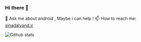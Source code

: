 ### Hi there 👋

💬 Ask me about android , Maybe i can help !
📫 How to reach me: [sinadalvand.ir](https://sinadalvand.ir/)


![Github stats](https://github-readme-stats.vercel.app/api?username=Sanaebadi97)

<!--
**sinadalvand/sinadalvand** is a ✨ _special_ ✨ repository because its `README.md` (this file) appears on your GitHub profile.

Here are some ideas to get you started:

- 🔭 I’m currently working on ...
- 🌱 I’m currently learning ...
- 👯 I’m looking to collaborate on ...
- 🤔 I’m looking for help with ...
- 💬 Ask me about android , Maybe can help !
- 📫 How to reach me: ...
- 😄 Pronouns: ...
- ⚡ Fun fact: ...
-->


